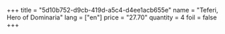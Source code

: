 +++
title = "5d10b752-d9cb-419d-a5c4-d4ee1acb655e"
name = "Teferi, Hero of Dominaria"
lang = ["en"]
price = "27.70"
quantity = 4
foil = false
+++
